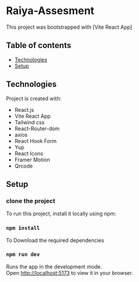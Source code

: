 # Raiya-Assesment

This project was bootstrapped with [Vite React App]

## Table of contents

- [Technologies](#technologies)
- [Setup](#setup)

## Technologies

Project is created with:

- React.js
- Vite React App
- Tailwind css
- React-Router-dom
- axios
- React Hook Form
- Yup
- React Icons
- Framer Motion
- Qrcode

## Setup

### clone the project

To run this project, install it locally using npm:

### `npm install`

To Download the required dependencies

### `npm run dev`

Runs the app in the development mode.\
Open [http://localhost:5173](http://localhost:5173) to view it in your browser.
